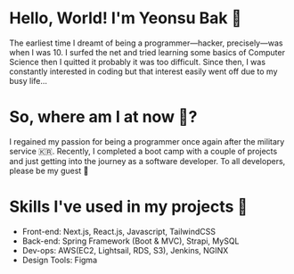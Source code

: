# Hello, World! I'm Yeonsu Bak 👋
The earliest time I dreamt of being a programmer—hacker, precisely—was when I was 10. I surfed the net and tried learning some basics of Computer Science then I quitted it probably it was too difficult. Since then, I was constantly interested in coding but that interest easily went off due to my busy life...

# So, where am I at now 👀?
I regained my passion for being a programmer once again after the military service 🇰🇷. Recently, I completed a boot camp with a couple of projects and just getting into the journey as a software developer. To all developers, please be my guest 🤗

# Skills I've used in my projects 🚀
- Front-end: Next.js, React.js, Javascript, TailwindCSS
- Back-end: Spring Framework (Boot & MVC), Strapi, MySQL
- Dev-ops: AWS(EC2, Lightsail, RDS, S3), Jenkins, NGINX
- Design Tools: Figma
